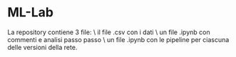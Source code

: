 # ML-Lab

La repository contiene 3 file: \\
il file .csv con i dati \\
un file .ipynb con commenti e analisi passo passo \\
un file .ipynb con le pipeline per ciascuna delle versioni della rete.
